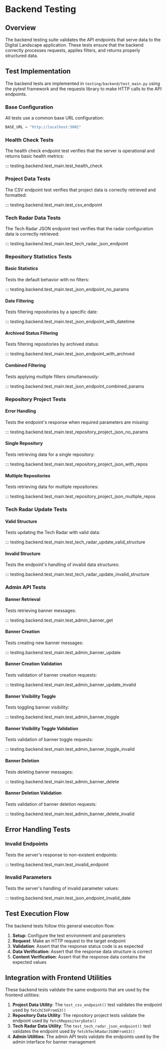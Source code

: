 # Backend Testing

## Overview

The backend testing suite validates the API endpoints that serve data to the Digital Landscape application. These tests ensure that the backend correctly processes requests, applies filters, and returns properly structured data.

## Test Implementation

The backend tests are implemented in `testing/backend/test_main.py` using the pytest framework and the requests library to make HTTP calls to the API endpoints.

### Base Configuration

All tests use a common base URL configuration:

```python
BASE_URL = "http://localhost:5001"
```

### Health Check Tests

The health check endpoint test verifies that the server is operational and returns basic health metrics:

::: testing.backend.test_main.test_health_check

### Project Data Tests

The CSV endpoint test verifies that project data is correctly retrieved and formatted:

::: testing.backend.test_main.test_csv_endpoint

### Tech Radar Data Tests

The Tech Radar JSON endpoint test verifies that the radar configuration data is correctly retrieved:

::: testing.backend.test_main.test_tech_radar_json_endpoint

### Repository Statistics Tests

#### Basic Statistics

Tests the default behavior with no filters:

::: testing.backend.test_main.test_json_endpoint_no_params

#### Date Filtering

Tests filtering repositories by a specific date:

::: testing.backend.test_main.test_json_endpoint_with_datetime

#### Archived Status Filtering

Tests filtering repositories by archived status:

::: testing.backend.test_main.test_json_endpoint_with_archived

#### Combined Filtering

Tests applying multiple filters simultaneously:

::: testing.backend.test_main.test_json_endpoint_combined_params

### Repository Project Tests

#### Error Handling

Tests the endpoint's response when required parameters are missing:

::: testing.backend.test_main.test_repository_project_json_no_params

#### Single Repository

Tests retrieving data for a single repository:

::: testing.backend.test_main.test_repository_project_json_with_repos

#### Multiple Repositories

Tests retrieving data for multiple repositories:

::: testing.backend.test_main.test_repository_project_json_multiple_repos

### Tech Radar Update Tests

#### Valid Structure

Tests updating the Tech Radar with valid data:

::: testing.backend.test_main.test_tech_radar_update_valid_structure

#### Invalid Structure

Tests the endpoint's handling of invalid data structures:

::: testing.backend.test_main.test_tech_radar_update_invalid_structure

### Admin API Tests

#### Banner Retrieval

Tests retrieving banner messages:

::: testing.backend.test_main.test_admin_banner_get

#### Banner Creation

Tests creating new banner messages:

::: testing.backend.test_main.test_admin_banner_update

#### Banner Creation Validation

Tests validation of banner creation requests:

::: testing.backend.test_main.test_admin_banner_update_invalid

#### Banner Visibility Toggle

Tests toggling banner visibility:

::: testing.backend.test_main.test_admin_banner_toggle

#### Banner Visibility Toggle Validation

Tests validation of banner toggle requests:

::: testing.backend.test_main.test_admin_banner_toggle_invalid

#### Banner Deletion

Tests deleting banner messages:

::: testing.backend.test_main.test_admin_banner_delete

#### Banner Deletion Validation

Tests validation of banner deletion requests:

::: testing.backend.test_main.test_admin_banner_delete_invalid

## Error Handling Tests

### Invalid Endpoints

Tests the server's response to non-existent endpoints:

::: testing.backend.test_main.test_invalid_endpoint

### Invalid Parameters

Tests the server's handling of invalid parameter values:

::: testing.backend.test_main.test_json_endpoint_invalid_date

## Test Execution Flow

The backend tests follow this general execution flow:

1. **Setup**: Configure the test environment and parameters
2. **Request**: Make an HTTP request to the target endpoint
3. **Validation**: Assert that the response status code is as expected
4. **Data Verification**: Assert that the response data structure is correct
5. **Content Verification**: Assert that the response data contains the expected values

## Integration with Frontend Utilities

These backend tests validate the same endpoints that are used by the frontend utilities:

1. **Project Data Utility**: The `test_csv_endpoint()` test validates the endpoint used by `fetchCSVFromS3()`
2. **Repository Data Utility**: The repository project tests validate the endpoint used by `fetchRepositoryData()`
3. **Tech Radar Data Utility**: The `test_tech_radar_json_endpoint()` test validates the endpoint used by `fetchTechRadarJSONFromS3()`
4. **Admin Utilities**: The admin API tests validate the endpoints used by the admin interface for banner management 